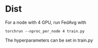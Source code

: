 # Dist
 
For a node with 4 GPU, run FedAvg with 
```
torchrun --nproc_per_node 4 train.py
```
The hyperparameters can be set in train.py
